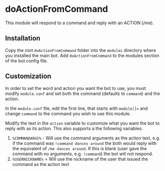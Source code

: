# doActionFromCommand

This module will respond to a command and reply with an ACTION (/me).

## Installation

Copy the root `doActionFromCommand` folder into the `modules` directory where you installed the main bot. Add `doActionFromCommand` to the modules section of the bot config file. 

## Customization

In order to set the word and action you want the bot to use, you must modify `module.conf` and set both the command (defaults to `command`) and the action. 

In the `module.conf` file, edit the first line, that starts with `module[]=` and change `command` to the command you wish to use this module.

Modify the text in the `action` variable to customize what you want the bot to reply with as its action. This also supports a the following variables:

1. `%COMMANDARGS%` - Will use the command arguments as the action text, e.g. if the command was `!command dances around` the both would reply with the equivalent of `/me dances around`. If this is blank (user gave the command with no arguments, e.g. `!command`) the bot will not respond.
2. `%USERNICKNAME%` = Will use the nickname of the user that issued the command as the action text